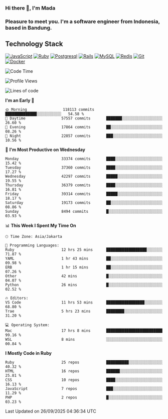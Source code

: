 ### Hi there 👋, I'm Mada
### Pleasure to meet you. I'm a software engineer from Indonesia, based in Bandung.

## Technology Stack

[![JavaScript](https://img.shields.io/badge/-JavaScript-%23F7DF1C?style=flat-square&logo=javascript&logoColor=000000&labelColor=%23F7DF1C&color=%23FFCE5A)](https://www.javascript.com/)
[![Ruby](https://img.shields.io/badge/Ruby-CC342D?style=flat-square&logo=ruby&logoColor=white)](https://www.ruby-lang.org/en/)
[![Postgresql](https://img.shields.io/badge/PostgreSQL-316192?style=flat-square&logo=postgresql&logoColor=ffffff)](https://www.postgresql.org/)
[![Rails](https://img.shields.io/badge/Ruby_on_Rails-CC0000?style=flat-square&logo=ruby-on-rails&logoColor=white)](https://rubyonrails.org/)
[![MySQL](https://img.shields.io/badge/-MySQL-4479A1?style=flat-square&logo=MySQL&logoColor=ffffff)](https://www.mysql.com/)
[![Redis](https://img.shields.io/badge/-Redis-DC382D?style=flat-square&logo=Redis&logoColor=ffffff)](https://redis.io/)
[![Git](https://img.shields.io/badge/-Git-%23F05032?style=flat-square&logo=git&logoColor=%23ffffff)](https://git-scm.com/)
[![Docker](https://img.shields.io/badge/-Docker-2496ED?style=flat-square&logo=docker&logoColor=ffffff)](https://www.docker.com/)
<!--
**madaarya/madaarya** is a ✨ _special_ ✨ repository because its `README.md` (this file) appears on your GitHub profile.

Here are some ideas to get you started:

- 🔭 I’m currently working on ...
- 🌱 I’m currently learning ...
- 👯 I’m looking to collaborate on ...
- 🤔 I’m looking for help with ...
- 💬 Ask me about ...
- 📫 How to reach me: ...
- 😄 Pronouns: ...
- ⚡ Fun fact: ...
-->
<!--START_SECTION:waka-->
![Code Time](http://img.shields.io/badge/Code%20Time-7%2C748%20hrs%204%20mins-blue)

![Profile Views](http://img.shields.io/badge/Profile%20Views-0-blue)

![Lines of code](https://img.shields.io/badge/From%20Hello%20World%20I%27ve%20Written-54.9%20million%20lines%20of%20code-blue)

**I'm an Early 🐤** 

```text
🌞 Morning                118113 commits      ██████████████░░░░░░░░░░░   54.58 % 
🌆 Daytime                57557 commits       ███████░░░░░░░░░░░░░░░░░░   26.60 % 
🌃 Evening                17864 commits       ██░░░░░░░░░░░░░░░░░░░░░░░   08.26 % 
🌙 Night                  22857 commits       ███░░░░░░░░░░░░░░░░░░░░░░   10.56 % 
```
📅 **I'm Most Productive on Wednesday** 

```text
Monday                   33374 commits       ████░░░░░░░░░░░░░░░░░░░░░   15.42 % 
Tuesday                  37360 commits       ████░░░░░░░░░░░░░░░░░░░░░   17.27 % 
Wednesday                42297 commits       █████░░░░░░░░░░░░░░░░░░░░   19.55 % 
Thursday                 36379 commits       ████░░░░░░░░░░░░░░░░░░░░░   16.81 % 
Friday                   39314 commits       █████░░░░░░░░░░░░░░░░░░░░   18.17 % 
Saturday                 19173 commits       ██░░░░░░░░░░░░░░░░░░░░░░░   08.86 % 
Sunday                   8494 commits        █░░░░░░░░░░░░░░░░░░░░░░░░   03.93 % 
```


📊 **This Week I Spent My Time On** 

```text
🕑︎ Time Zone: Asia/Jakarta

💬 Programming Languages: 
Ruby                     12 hrs 25 mins      ██████████████████░░░░░░░   71.87 % 
YAML                     1 hr 43 mins        ██░░░░░░░░░░░░░░░░░░░░░░░   09.98 % 
ERB                      1 hr 15 mins        ██░░░░░░░░░░░░░░░░░░░░░░░   07.26 % 
Other                    42 mins             █░░░░░░░░░░░░░░░░░░░░░░░░   04.07 % 
Python                   26 mins             █░░░░░░░░░░░░░░░░░░░░░░░░   02.52 % 

🔥 Editors: 
VS Code                  11 hrs 53 mins      █████████████████░░░░░░░░   68.80 % 
Trae                     5 hrs 23 mins       ████████░░░░░░░░░░░░░░░░░   31.20 % 

💻 Operating System: 
Mac                      17 hrs 8 mins       █████████████████████████   99.16 % 
WSL                      8 mins              ░░░░░░░░░░░░░░░░░░░░░░░░░   00.84 % 
```

**I Mostly Code in Ruby** 

```text
Ruby                     25 repos            ██████████░░░░░░░░░░░░░░░   40.32 % 
HTML                     16 repos            ██████░░░░░░░░░░░░░░░░░░░   25.81 % 
CSS                      10 repos            ████░░░░░░░░░░░░░░░░░░░░░   16.13 % 
JavaScript               7 repos             ███░░░░░░░░░░░░░░░░░░░░░░   11.29 % 
PHP                      2 repos             █░░░░░░░░░░░░░░░░░░░░░░░░   03.23 % 
```




 Last Updated on 26/09/2025 04:36:34 UTC
<!--END_SECTION:waka-->

